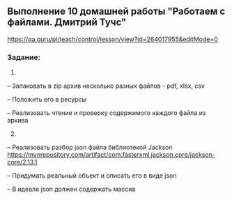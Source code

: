 ## Выполнение 10 домашней работы "Работаем с файлами. Дмитрий Тучс"

https://qa.guru/pl/teach/control/lesson/view?id=264017955&editMode=0


### Задание:
1.

– Запаковать в zip архив несколько разных файлов - pdf, xlsx, csv

– Положить его в ресурсы

– Реализовать чтение и проверку содержимого каждого файла из архива

2.

– Реализовать разбор json  файла библиотекой Jackson https://mvnrepository.com/artifact/com.fasterxml.jackson.core/jackson-core/2.13.1

– Придумать реальный объект и описать его в виде  json

– В идеале json должен содержать массив
